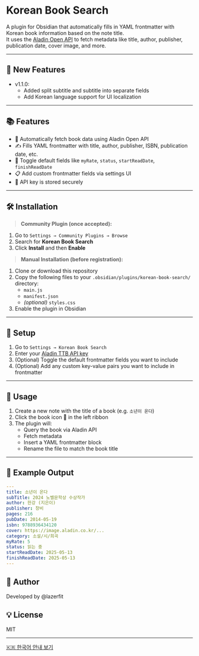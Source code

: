 # Korean Book Search

A plugin for Obsidian that automatically fills in YAML frontmatter with Korean book information based on the note title.  
It uses the [Aladin Open API](https://blog.aladin.co.kr/openapi/popup/6695306) to fetch metadata like title, author, publisher, publication date, cover image, and more.

---

## 🚀 New Features

- v1.1.0:
  - Added split subtitle and subtitle into separate fields
  - Add Korean language support for UI localization

---

## 📚 Features

- 📖 Automatically fetch book data using Aladin Open API
- ✍️ Fills YAML frontmatter with title, author, publisher, ISBN, publication date, etc.
- 🧩 Toggle default fields like `myRate`, `status`, `startReadDate`, `finishReadDate`
- 📋 Add custom frontmatter fields via settings UI
- 🔐 API key is stored securely

---

## 🛠️ Installation

> **Community Plugin (once accepted):**
1. Go to `Settings → Community Plugins → Browse`
2. Search for **Korean Book Search**
3. Click **Install** and then **Enable**

> **Manual Installation (before registration):**
1. Clone or download this repository
2. Copy the following files to your `.obsidian/plugins/korean-book-search/` directory:
	- `main.js`
	- `manifest.json`
	- *(optional)* `styles.css`
3. Enable the plugin in Obsidian

---

## 🔧 Setup

1. Go to `Settings → Korean Book Search`
2. Enter your [Aladin TTB API key](https://blog.aladin.co.kr/openapi/popup/6695306)
3. (Optional) Toggle the default frontmatter fields you want to include
4. (Optional) Add any custom key-value pairs you want to include in frontmatter

---

## 🚀 Usage

1. Create a new note with the title of a book (e.g. `소년이 온다`)
2. Click the book icon 📖 in the left ribbon
3. The plugin will:
	- Query the book via Aladin API
	- Fetch metadata
	- Insert a YAML frontmatter block
	- Rename the file to match the book title

---

## 🧱 Example Output

```yaml
---
title: 소년이 온다
subTitle: 2024 노벨문학상 수상작가
author: 한강 (지은이)
publisher: 창비
pages: 216
pubDate: 2014-05-19
isbn: 9788936434120
cover: https://image.aladin.co.kr/...
category: 소설/시/희곡
myRate: 5
status: 읽는 중
startReadDate: 2025-05-13
finishReadDate: 2025-05-13
---
```

## 🙋 Author  
Developed by @lazerfit

## 💡 License  
MIT

---

[🇰🇷 한국어 안내 보기](https://11oz.tistory.com/m/entry/Obsidian-plugin-%EC%98%B5%EC%8B%9C%EB%94%94%EC%96%B8-%EB%8F%84%EC%84%9C-%EC%A0%95%EB%B3%B4-%EC%9E%90%EB%8F%99-%EC%9E%85%EB%A0%A5%EA%B8%B0-Korean-Book-Search)
